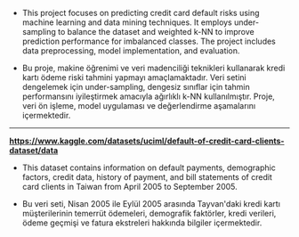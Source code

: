 * This project focuses on predicting credit card default risks using machine learning and data mining techniques. It employs under-sampling to balance the dataset and weighted k-NN to improve prediction performance for imbalanced classes. The project includes data preprocessing, model implementation, and evaluation.

* Bu proje, makine öğrenimi ve veri madenciliği teknikleri kullanarak kredi kartı ödeme riski tahmini yapmayı amaçlamaktadır. Veri setini dengelemek için under-sampling, dengesiz sınıflar için tahmin performansını iyileştirmek amacıyla ağırlıklı k-NN kullanılmıştır. Proje, veri ön işleme, model uygulaması ve değerlendirme aşamalarını içermektedir.

---

**https://www.kaggle.com/datasets/uciml/default-of-credit-card-clients-dataset/data**

* This dataset contains information on default payments, demographic factors, credit data, history of payment, and bill statements of credit card clients in Taiwan from April 2005 to September 2005.

* Bu veri seti, Nisan 2005 ile Eylül 2005 arasında Tayvan'daki kredi kartı müşterilerinin temerrüt ödemeleri, demografik faktörler, kredi verileri, ödeme geçmişi ve fatura ekstreleri hakkında bilgiler içermektedir.

